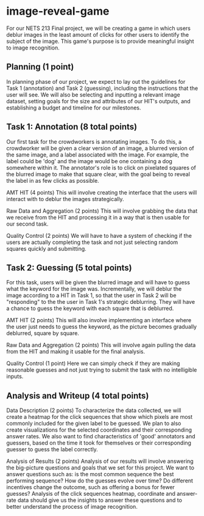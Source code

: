 # image-reveal-game
For our NETS 213 Final project, we will be creating a game in which users deblur images in the least amount of clicks for other users to identify the subject of the image. This game's purpose is to provide meaningful insight to image recognition.

## Planning (1 point) 
In planning phase of our project, we expect to lay out the guidelines for Task 1 (annotation) and Task 2 (guessing), including the instructions that the user will see. We will also be selecting and inputting a relevant image dataset, setting goals for the size and attributes of our HIT's outputs, and establishing a budget and timeline for our milestones. 

## Task 1: Annotation (8 total points) 
Our first task for the crowdworkers is annotating images. To do this, a crowdworker will be given a clear version of an image, a blurred version of the same image, and a label associated with the image. For example, the label could be 'dog' and the image would be one containing a dog somewhere within it. The annotator's role is to click on pixelated squares of the blurred image to make that square clear, with the goal being to reveal the label in as few clicks as possible.

AMT HIT (4 points)
This will involve creating the interface that the users will interact with to deblur the images strategically.

Raw Data and Aggregation (2 points)
This will involve grabbing the data that we receive from the HIT and processing it in a way that is then usable for our second task.

Quality Control (2 points)
We will have to have a system of checking if the users are actually completing the task and not just selecting random squares quickly and submitting.

## Task 2: Guessing (5 total points)
For this task, users will be given the blurred image and will have to guess what the keyword for the image was. Incrementally, we will deblur the image according to a HIT in Task 1, so that the user in Task 2 will be "responding" to the the user in Task 1's strategic deblurring. They will have a chance to guess the keyword with each square that is deblurred.

AMT HIT (2 points)
This will also involve implementing an interface where the user just needs to guess the keyword, as the picture becomes gradually deblurred, square by square.

Raw Data and Aggregation (2 points)
This will involve again pulling the data from the HIT and making it usable for the final analysis.

Quality Control (1 point)
Here we can simply check if they are making reasonable guesses and not just trying to submit the task with no intelligible inputs.

## Analysis and Writeup (4 total points)

Data Description (2 points)
To characterize the data collected, we will create a heatmap for the click sequences that show which pixels are most commonly included for the given label to be guessed. We plan to also create visualizations for the selected coordinates and their corresponding answer rates. We also want to find characteristics of 'good' annotators and guessers, based on the time it took for themselves or their corresponding guesser to guess the label correctly.


Analysis of Results (2 points)
Analysis of our results will involve answering the big-picture questions and goals that we set for this project. We want to answer questions such as: is the most common sequence the best performing sequence? How do the guesses evolve over time? Do different incentives change the outcome, such as offering a bonus for fewer guesses? Analysis of the click sequences heatmap, coordinate and answer-rate data should give us the insights to answer these questions and to better understand the process of image recognition.
